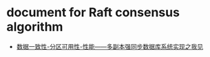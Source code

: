 # document for Raft consensus algorithm

- [数据一致性-分区可用性-性能——多副本强同步数据库系统实现之我见](http://hedengcheng.com/?p=892)
